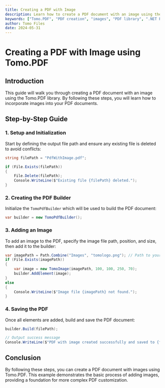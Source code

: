 ```yaml
---
title: Creating a PDF with Image
description: Learn how to create a PDF document with an image using the Tomo.PDF library. This guide covers adding images to your PDFs.
keywords: ["Tomo.PDF", "PDF creation", "images", "PDF library", ".NET PDF", "PDF document"]
author: Tomo Files
date: 2024-05-31
---
```


# Creating a PDF with Image using Tomo.PDF

## Introduction

This guide will walk you through creating a PDF document with an image using the Tomo.PDF library. By following these steps, you will learn how to incorporate images into your PDF documents.

## Step-by-Step Guide

### 1. Setup and Initialization

Start by defining the output file path and ensure any existing file is deleted to avoid conflicts:

```csharp
string filePath = "PdfWithImage.pdf";

if (File.Exists(filePath))
{
    File.Delete(filePath);
    Console.WriteLine($"Existing file {filePath} deleted.");
}
```

### 2. Creating the PDF Builder

Initialize the `TomoPdfBuilder` which will be used to build the PDF document:

```csharp
var builder = new TomoPdfBuilder();
```

### 3. Adding an Image

To add an image to the PDF, specify the image file path, position, and size, then add it to the builder:

```csharp
var imagePath = Path.Combine("Images", "tomologo.png"); // Path to your image file
if (File.Exists(imagePath))
{
    var image = new TomoImage(imagePath, 100, 100, 250, 70);
    builder.AddElement(image);
}
else
{
    Console.WriteLine($"Image file {imagePath} not found.");
}
```

### 4. Saving the PDF

Once all elements are added, build and save the PDF document:

```csharp
builder.Build(filePath);

// Output success message
Console.WriteLine($"PDF with image created successfully and saved to {filePath}.");
```

## Conclusion

By following these steps, you can create a PDF document with images using Tomo.PDF. This example demonstrates the basic process of adding images, providing a foundation for more complex PDF customization.

